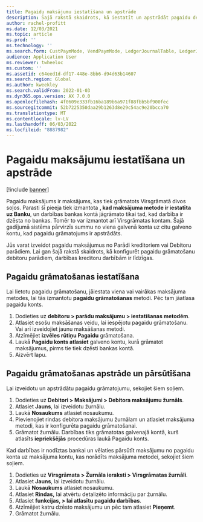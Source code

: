 ```yaml
---
title: Pagaidu maksājumu iestatīšana un apstrāde
description: Šajā rakstā skaidrots, kā iestatīt un apstrādāt pagaidu debitoru maksājumus. Pagaidu maksājums ir maksājums, kas tiek grāmatots Virsgrāmatā divos soļos.
author: rachel-profitt
ms.date: 12/03/2021
ms.topic: article
ms.prod: ''
ms.technology: ''
ms.search.form: CustPaymMode, VendPaymMode, LedgerJournalTable, LedgerJournalTransCustPaym, LedgerJournalTransVendPaym, LedgerJournalTransDaily
audience: Application User
ms.reviewer: twheeloc
ms.custom: ''
ms.assetid: c64eed1d-df17-448e-8bb6-d94d63b14607
ms.search.region: Global
ms.author: kweekley
ms.search.validFrom: 2022-01-03
ms.dyn365.ops.version: AX 7.0.0
ms.openlocfilehash: 4f0609e333fb16ba189b6a971f88fbb5bf900fec
ms.sourcegitcommit: 52b7225350daa29b1263d8e29c54ac9e20bcca70
ms.translationtype: MT
ms.contentlocale: lv-LV
ms.lasthandoff: 06/03/2022
ms.locfileid: "8887982"
---
```

# <a name="set-up-and-process-bridged-payments"></a>Pagaidu maksājumu iestatīšana un apstrāde

[!include [banner](../includes/banner.md)]

Pagaidu maksājums ir maksājums, kas tiek grāmatots Virsgrāmatā divos soļos. Parasti šī pieeja tiek izmantota **, kad maksājuma metode ir iestatīta uz Banku**, un darbības bankas kontā jāgrāmato tikai tad, kad darbība ir dzēsta no bankas. Tomēr to var izmantot arī Virsgrāmatas kontam. Šajā gadījumā sistēma pārvirzīs summu no viena galvenā konta uz citu galveno kontu, kad pagaidu grāmatojums ir apstrādāts.

Jūs varat izveidot pagaidu maksājumus no Parādi kreditoriem vai Debitoru parādiem. Lai gan šajā rakstā skaidrots, kā konfigurēt pagaidu grāmatošanu debitoru parādiem, darbības kreditoru darbībām ir līdzīgas.

## <a name="set-up-bridging-posting"></a>Pagaidu grāmatošanas iestatīšana

Lai lietotu pagaidu grāmatošanu, jāiestata viena vai vairākas maksājuma metodes, lai tās izmantotu **pagaidu grāmatošanas** metodi. Pēc tam jāatlasa pagaidu konts.

1. Dodieties uz **debitoru &gt; parādu maksājumu &gt; iestatīšanas metodēm**.
2. Atlasiet esošu maksāšanas veidu, lai iespējotu pagaidu grāmatošanu. Vai arī izveidojiet jaunu maksāšanas metodi.
3. Atzīmējiet **izvēles rūtiņu Pagaidu** grāmatošana.
4. Laukā **Pagaidu konts atlasiet** galveno kontu, kurā grāmatot maksājumus, pirms tie tiek dzēsti bankas kontā.
5. Aizvērt lapu.

## <a name="process-and-transfer-bridging-posting"></a>Pagaidu grāmatošanas apstrāde un pārsūtīšana

Lai izveidotu un apstrādātu pagaidu grāmatojumu, sekojiet šiem soļiem.

1. Dodieties uz **Debitori &gt; Maksājumi &gt; Debitora maksājumu žurnāls**.
2. Atlasiet **Jauns**, lai izveidotu žurnālu.
3. Laukā **Nosaukums** atlasiet nosaukumu.
4. Pievienojiet rindas debitora maksājumu žurnālam un atlasiet maksājuma metodi, kas ir konfigurēta pagaidu grāmatošanai.
5. Grāmatot žurnālu. Darbības tiks grāmatotas galvenajā kontā, kurš atlasīts **iepriekšējās** procedūras laukā Pagaidu konts.

Kad darbības ir nodīztas bankai un vēlaties pārsūtīt maksājumu no pagaidu konta uz maksājuma kontu, kas norādīts maksājuma metodei, sekojiet šiem soļiem.

1. Dodieties uz **Virsgrāmata &gt; Žurnāla ieraksti &gt; Virsgrāmatas žurnāli**.
2. Atlasiet **Jauns**, lai izveidotu žurnālu.
3. Laukā **Nosaukums** atlasiet nosaukumu.
4. Atlasiet **Rindas,** lai atvērtu detalizēto informāciju par žurnālu.
5. Atlasiet **funkcijas, &gt; lai atlasītu pagaidu darbības**.
6. Atzīmējiet katru dzēsto maksājumu un pēc tam atlasiet **Pieņemt**.
7. Grāmatot žurnālu.
